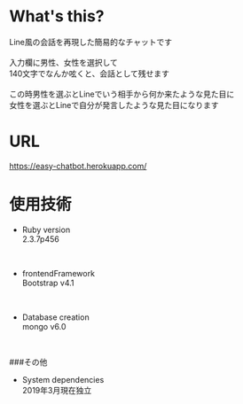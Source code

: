 # What's this?
Line風の会話を再現した簡易的なチャットです<br>
<br>
入力欄に男性、女性を選択して<br>
140文字でなんか呟くと、会話として残せます<br>
<br>
この時男性を選ぶとLineでいう相手から何か来たような見た目に<br>
女性を選ぶとLineで自分が発言したような見た目になります

# URL
https://easy-chatbot.herokuapp.com/

# 使用技術
* Ruby version<br>
2.3.7p456<br>
<br>

* frontendFramework<br>
Bootstrap v4.1<br>
<br>

* Database creation<br>
mongo v6.0<br>
<br>

###その他
* System dependencies<br>
2019年3月現在独立<br>
<br>


